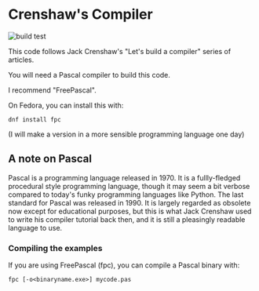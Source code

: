 # Crenshaw's Compiler

![build test](https://travis-ci.org/dvalters/CrenshawsCompiler.svg?branch=master)

This code follows Jack Crenshaw's "Let's build a compiler" series of articles.

You will need a Pascal compiler to build this code.

I recommend "FreePascal".

On Fedora, you can install this with:

`dnf install fpc`

(I will make a version in a more sensible programming language one day)

## A note on Pascal
Pascal is a programming language released in 1970. It is a fullly-fledged
procedural style programming language, though it may seem a bit verbose
compared to today's funky programming languages like Python. The last
standard for Pascal was released in 1990. It is largely regarded as obsolete
now except for educational purposes, but this is what Jack Crenshaw used
to write his compiler tutorial back then, and it is still a pleasingly 
readable language to use.

### Compiling the examples
If you are using FreePascal (fpc), you can compile a Pascal binary with:

```
fpc [-o<binaryname.exe>] mycode.pas
```


